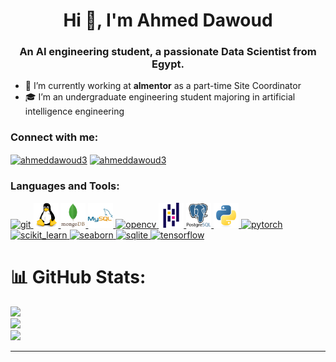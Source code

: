 <h1 align="center">Hi 👋, I'm Ahmed Dawoud</h1>
<h3 align="center">An AI engineering student, a passionate Data Scientist from Egypt.</h3>

- 🔭 I’m currently working at **almentor** as a part-time Site Coordinator
- 🎓 I’m an undergraduate engineering student majoring in artificial intelligence engineering 

<h3 align="left">Connect with me:</h3>
<p align="left">
<a href="https://linkedin.com/in/ahmeddawoud3" target="blank"><img align="center" src="https://raw.githubusercontent.com/rahuldkjain/github-profile-readme-generator/master/src/images/icons/Social/linked-in-alt.svg" alt="ahmeddawoud3" height="30" width="40" /></a>
<a href="https://www.leetcode.com/ahmeddawoud3" target="blank"><img align="center" src="https://raw.githubusercontent.com/rahuldkjain/github-profile-readme-generator/master/src/images/icons/Social/leet-code.svg" alt="ahmeddawoud3" height="30" width="40" /></a>
</p>

<h3 align="left">Languages and Tools:</h3>
<p align="left"> <a href="https://git-scm.com/" target="_blank" rel="noreferrer"> <img src="https://www.vectorlogo.zone/logos/git-scm/git-scm-icon.svg" alt="git" width="40" height="40"/> </a> <a href="https://www.linux.org/" target="_blank" rel="noreferrer"> <img src="https://raw.githubusercontent.com/devicons/devicon/master/icons/linux/linux-original.svg" alt="linux" width="40" height="40"/> </a> <a href="https://www.mongodb.com/" target="_blank" rel="noreferrer"> <img src="https://raw.githubusercontent.com/devicons/devicon/master/icons/mongodb/mongodb-original-wordmark.svg" alt="mongodb" width="40" height="40"/> </a> <a href="https://www.mysql.com/" target="_blank" rel="noreferrer"> <img src="https://raw.githubusercontent.com/devicons/devicon/master/icons/mysql/mysql-original-wordmark.svg" alt="mysql" width="40" height="40"/> </a> <a href="https://opencv.org/" target="_blank" rel="noreferrer"> <img src="https://www.vectorlogo.zone/logos/opencv/opencv-icon.svg" alt="opencv" width="40" height="40"/> </a> <a href="https://pandas.pydata.org/" target="_blank" rel="noreferrer"> <img src="https://raw.githubusercontent.com/devicons/devicon/2ae2a900d2f041da66e950e4d48052658d850630/icons/pandas/pandas-original.svg" alt="pandas" width="40" height="40"/> </a> <a href="https://www.postgresql.org" target="_blank" rel="noreferrer"> <img src="https://raw.githubusercontent.com/devicons/devicon/master/icons/postgresql/postgresql-original-wordmark.svg" alt="postgresql" width="40" height="40"/> </a> <a href="https://www.python.org" target="_blank" rel="noreferrer"> <img src="https://raw.githubusercontent.com/devicons/devicon/master/icons/python/python-original.svg" alt="python" width="40" height="40"/> </a> <a href="https://pytorch.org/" target="_blank" rel="noreferrer"> <img src="https://www.vectorlogo.zone/logos/pytorch/pytorch-icon.svg" alt="pytorch" width="40" height="40"/> </a> <a href="https://scikit-learn.org/" target="_blank" rel="noreferrer"> <img src="https://upload.wikimedia.org/wikipedia/commons/0/05/Scikit_learn_logo_small.svg" alt="scikit_learn" width="40" height="40"/> </a> <a href="https://seaborn.pydata.org/" target="_blank" rel="noreferrer"> <img src="https://seaborn.pydata.org/_images/logo-mark-lightbg.svg" alt="seaborn" width="40" height="40"/> </a> <a href="https://www.sqlite.org/" target="_blank" rel="noreferrer"> <img src="https://www.vectorlogo.zone/logos/sqlite/sqlite-icon.svg" alt="sqlite" width="40" height="40"/> </a> <a href="https://www.tensorflow.org" target="_blank" rel="noreferrer"> <img src="https://www.vectorlogo.zone/logos/tensorflow/tensorflow-icon.svg" alt="tensorflow" width="40" height="40"/> </a> </p>

# 📊 GitHub Stats:
![](https://github-readme-stats.vercel.app/api?username=Ahmeddawoud3&theme=dark&hide_border=false&include_all_commits=false&count_private=false)<br/>
![](https://github-readme-streak-stats.herokuapp.com/?user=Ahmeddawoud3&theme=dark&hide_border=false)<br/>
![](https://github-readme-stats.vercel.app/api/top-langs/?username=Ahmeddawoud3&theme=dark&hide_border=false&include_all_commits=false&count_private=false&layout=compact)

---

<!---      
# My Projects

* [***Rope Simulation***](https://github.com/AhmedDawoud3/Rope-Simulation)    
Rope Simulation With Verlet Integration.
* [***Lexicographic Ordering***](https://github.com/AhmedDawoud3/Lexicographic-Ordering/)   
An algorithm to iterate over all the permutations of an array.
* [***RSA Encryption***](https://github.com/AhmedDawoud3/RSA-Encryption)  
Working Rsa Encryption
* [***Traveling Salesman Problem***](https://github.com/AhmedDawoud3/traveling-salesman-problem)   
The "Traveling Salesman Problem" visualization
* [***Sine Cosine Wave***](https://github.com/AhmedDawoud3/Sine-Cosine-Wave)    
Interactive animation showing the sine and cosine waves and their relation to the unit circle.
* [***Bell State***](https://github.com/AhmedDawoud3/Bell-state)    
 Create simple quantum entanglement with Qiskit.
* [***Pi Collisions***](https://github.com/AhmedDawoud3/Pi-Collisions)   
Calculate Pi value with collisions.
* [***The Game Of Life***](https://github.com/AhmedDawoud3/The-Game-Of-Life)    
Conway's Game of Life cellular automata simulation with GLFW C++.
* [***Double Pendulum***](https://github.com/AhmedDawoud3/Double-Pendulum)    
Double Pendulum Simulation with LÖVE framework.
* [***Pendulum Love2D***](https://github.com/AhmedDawoud3/Pendulum-Love2D)    
Pendulum simlulation with LÖVE framework. 
* [***Buide***](https://github.com/AhmedDawoud3/Buide)    
Bounce the ball to the gate as speedily as possible.     
Available at [itch.io](https://ahmeddawoud.itch.io/buide)
* [***Chess***](https://github.com/AhmedDawoud3/Chess-Love2D)   
Chess Game with simple AI.    
Available at [itch.io](https://ahmeddawoud.itch.io/chess)
* [***It's Raining Burgers!***](https://github.com/AhmedDawoud3/It-is-raining-burgers)    
GMTK Game jam 2021.   
Available at [itch.io](https://rumis.itch.io/its-raining-burgers)
* [***Cold Fire***](https://github.com/AhmedDawoud3/Cold-Fire)    
Basic Android Game.
-->
